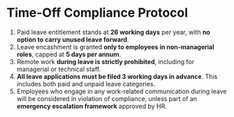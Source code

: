# Time-Off Compliance Protocol

1. Paid leave entitlement stands at **26 working days** per year, with **no option to carry unused leave forward**.
2. Leave encashment is granted **only to employees in non-managerial roles**, capped at **5 days per annum**.
3. Remote work **during leave is strictly prohibited**, including for managerial or technical staff.
4. **All leave applications must be filed 3 working days in advance**. This includes both paid and unpaid leave categories.
5. Employees who engage in any work-related communication during leave will be considered in violation of compliance, unless part of an **emergency escalation framework** approved by HR.
